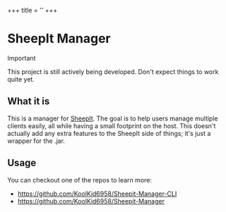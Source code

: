 +++
title = ''
+++
# SheepIt Manager

> [!IMPORTANT]
> This project is still actively being developed. Don't expect things to work quite yet.

## What it is
This is a manager for [SheepIt](https://sheepit-renderfarm.com). The goal is to help users manage multiple clients easily, all while having a small footprint on the host. This doesn't actually add any extra features to the SheepIt side of things; it's just a wrapper for the .jar.

## Usage
You can checkout one of the repos to learn more:
- https://github.com/KoolKid6958/Sheepit-Manager-CLI
- https://github.com/KoolKid6958/Sheepit-Manager